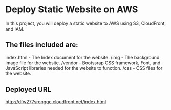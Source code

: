 # Deploy Static Website on AWS

In this project, you will deploy a static website to AWS using S3, CloudFront, and IAM.

## The files included are: 

index.html - The Index document for the website.
/img - The background image file for the website.
/vendor - Bootssrap CSS framework, Font, and JavaScript libraries needed for the website to function.
/css - CSS files for the website.


## Deployed URL

http://dfw277srongqc.cloudfront.net/index.html
